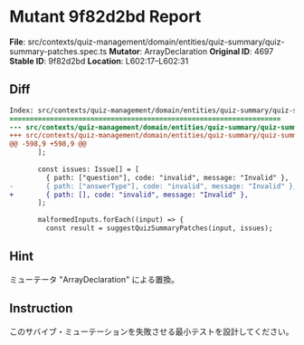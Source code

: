 # Mutant 9f82d2bd Report

**File**: src/contexts/quiz-management/domain/entities/quiz-summary/quiz-summary-patches.spec.ts
**Mutator**: ArrayDeclaration
**Original ID**: 4697
**Stable ID**: 9f82d2bd
**Location**: L602:17–L602:31

## Diff

```diff
Index: src/contexts/quiz-management/domain/entities/quiz-summary/quiz-summary-patches.spec.ts
===================================================================
--- src/contexts/quiz-management/domain/entities/quiz-summary/quiz-summary-patches.spec.ts	original
+++ src/contexts/quiz-management/domain/entities/quiz-summary/quiz-summary-patches.spec.ts	mutated #4697
@@ -598,9 +598,9 @@
       ];
 
       const issues: Issue[] = [
         { path: ["question"], code: "invalid", message: "Invalid" },
-        { path: ["answerType"], code: "invalid", message: "Invalid" },
+        { path: [], code: "invalid", message: "Invalid" },
       ];
 
       malformedInputs.forEach((input) => {
         const result = suggestQuizSummaryPatches(input, issues);
```

## Hint

ミューテータ "ArrayDeclaration" による置換。

## Instruction

このサバイブ・ミューテーションを失敗させる最小テストを設計してください。
